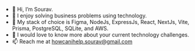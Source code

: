 - 👋 Hi, I’m Sourav.
- 👀 I enjoy solving business problems using technology.
- 🌱 My stack of choice is Figma, NodeJs, ExpressJs, React, NextJs, Vite, Prisma, PostgreSQL, SQLite, and AWS.
- 💞️ I would love to know more about your current technology challenges.
- 📫 Reach me at howcanihelp.sourav@gmail.com
